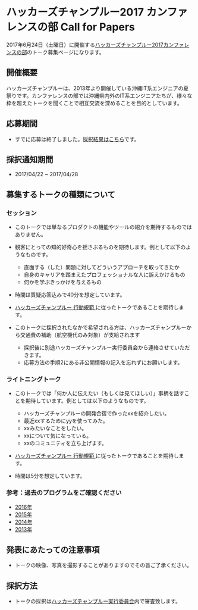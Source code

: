 # ハッカーズチャンプルー2017 カンファレンスの部 Call for Papers

2017年6月24日（土曜日）に開催する[ハッカーズチャンプルー2017カンファレンスの部](http://hackers-champloo.org/2017/)のトーク募集ページになります。

## 開催概要

ハッカーズチャンプルーは、2013年より開催している沖縄IT系エンジニアの夏祭りです。カンファレンスの部では沖縄県内外のIT系エンジニアたちが、様々な枠を超えたトークを聞くことで相互交流を深めることを目的としています。

## 応募期間

- すでに応募は終了しました。[採択結果はこちら](https://www.facebook.com/hackerschamploo/posts/1837751309818489)です。

## 採択通知期間

- 2017/04/22 ~ 2017/04/28

## 募集するトークの種類について

### セッション

- このトークでは単なるプロダクトの機能やツールの紹介を期待するものではありません。
- 観客にとっての知的好奇心を揺さぶるものを期待します。例として以下のようなものです。
    - 直面する（した）問題に対してどういうアプローチを取ってきたか
    - 自身のキャリアを踏まえたプロフェッショナルな人に訴えかけるもの
    - 何かを学ぶきっかけを与えるもの

- 時間は質疑応答込みで40分を想定しています。
- [ハッカーズチャンプルー 行動規範 ](http://hackers-champloo.org/policy.html)に従ったトークであることを期待します。
- このトークに採択されたなかで希望される方は、ハッカーズチャンプルーから交通費の補助（航空機代のみ対象）が支給されます
    - 採択後に別途ハッカーズチャンプルー実行委員会から連絡させていただきます。
    - 応募方法の手順2にある非公開情報の記入を忘れずにお願いします。

### ライトニングトーク

- このトークでは「何か人に伝えたい（もしくは見てほしい）」事柄を話すことを期待しています。例としては以下のようなものです。
    - ハッカーズチャンプルーの開発合宿で作ったxxを紹介したい。
    - 最近xxするためにyyを使ってみた。
    - xxみたいなことをしたい。
    - xxについて気になっている。
    - xxのコミュニティを立ち上げます。

- [ハッカーズチャンプルー 行動規範 ](http://hackers-champloo.org/policy.html)に従ったトークであることを期待します。
- 時間は5分を想定しています。

### 参考：過去のプログラムをご確認ください

- [2016年](http://hackers-champloo.org/2016/program.html)
- [2015年](http://hackers-champloo.org/2015/program.html)
- [2014年](http://hackers-champloo.org/2014/program.html)
- [2013年](http://hackers-champloo.org/2013/program.html)

## 発表にあたっての注意事項

- トークの映像、写真を撮影することがありますのでその旨ご了承ください。




## 採択方法

- トークの採択は[ハッカーズチャンプルー実行委員会](http://hackers-champloo.org/about.html)内で審査致します。
